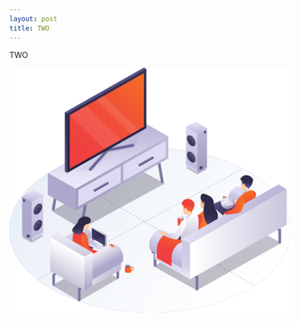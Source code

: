 ```yaml
---
layout: post
title: TWO
---
```

TWO

![](/images/uploads/audiovisual-translation-trends_trend_nyito_.svg)